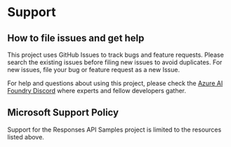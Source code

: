 # Support

## How to file issues and get help

This project uses GitHub Issues to track bugs and feature requests. Please search the existing
issues before filing new issues to avoid duplicates. For new issues, file your bug or
feature request as a new Issue.

For help and questions about using this project, please check the [Azure AI Foundry Discord](https://aka.ms/AzureAI/Discord) where experts and fellow developers gather.

## Microsoft Support Policy

Support for the Responses API Samples project is limited to the resources listed above.